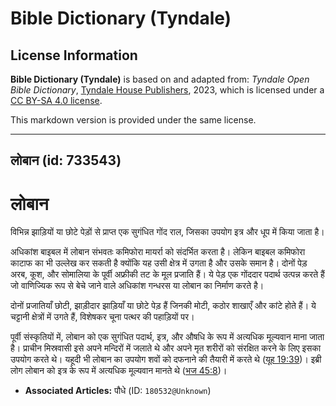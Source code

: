 # Bible Dictionary (Tyndale)

## License Information

**Bible Dictionary (Tyndale)** is based on and adapted from: _Tyndale Open Bible Dictionary_, [Tyndale House Publishers](https://tyndaleopenresources.com/), 2023, which is licensed under a [CC BY-SA 4.0 license](https://creativecommons.org/licenses/by-sa/4.0/legalcode.en).

This markdown version is provided under the same license.



--------------------------------

## लोबान (id: 733543)

लोबान
=====

विभिन्न झाड़ियों या छोटे पेड़ों से प्राप्त एक सुगंधित गोंद राल, जिसका उपयोग इत्र और धूप में किया जाता है।

अधिकांश बाइबल में लोबान संभवतः कमिफोरा मायर्रा को संदर्भित करता है। लेकिन बाइबल कमिफोरा काटाफ का भी उल्लेख कर सकती है क्योंकि यह उसी क्षेत्र में उगता है और उसके समान है। दोनों पेड़ अरब, कूश, और सोमालिया के पूर्वी अफ्रीकी तट के मूल प्रजाति हैं। ये पेड़ एक गोंददार पदार्थ उत्पन्न करते हैं जो वाणिज्यिक रूप से बेचे जाने वाले अधिकांश गन्धरस या लोबान का निर्माण करते है।

दोनों प्रजातियाँ छोटी, झाड़ीदार झाड़ियाँ या छोटे पेड़ हैं जिनकी मोटी, कठोर शाखाएँ और कांटे होते हैं। ये चट्टानी क्षेत्रों में उगते हैं, विशेषकर चूना पत्थर की पहाड़ियों पर।

पूर्वी संस्कृतियों में, लोबान को एक सुगंधित पदार्थ, इत्र, और औषधि के रूप में अत्यधिक मूल्यवान माना जाता है। प्राचीन मिस्रवासी इसे अपने मन्दिरों में जलाते थे और अपने मृत शरीरों को संरक्षित करने के लिए इसका उपयोग करते थे। यहूदी भी लोबान का उपयोग शवों को दफनाने की तैयारी में करते थे ([यूह 19:39](https://ref.ly/John19:39))। इब्री लोग लोबान को इत्र के रूप में अत्यधिक मूल्यवान मानते थे ([भज 45:8](https://ref.ly/Ps45:8))।

* **Associated Articles:** पौधे (ID: `180532@Unknown`)

